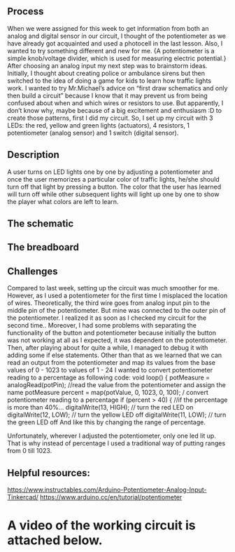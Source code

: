 ## Process
 
When we were assigned for this week to get information from both an analog and digital sensor in our circuit, I thought of the potentiometer as we have already got acquainted and used a photocell in the last lesson. Also, I wanted to try something different and new for me. {A potentiometer is a simple knob/voltage divider, which is used for measuring electric potential.} After choosing an analog input my next step was to brainstorm ideas. Initially, I thought about creating police or ambulance sirens but then switched to the idea of doing a game for kids to learn how traffic lights work. I wanted to try Mr.Michael’s advice on “first draw schematics and only then build a circuit” because I know that it may prevent us from being confused about when and which wires or resistors to use. But apparently, I don’t know why, maybe because of a big excitement and enthusiasm :D to create those patterns, first I did my circuit. So, I set up my circuit with 3 LEDs: the red, yellow and green lights (actuators), 4 resistors, 1 potentiometer (analog sensor) and 1 switch (digital sensor). 
 
## Description
 
A user turns on LED lights one by one by adjusting a potentiometer and once the user memorizes a particular color of traffic lights, he/she should turn off that light by pressing a button. The color that the user has learned will turn off while other subsequent lights will light up one by one to show the player what colors are left to learn.
 
## The schematic
 
## The breadboard
 
## Challenges
Compared to last week, setting up the circuit was much smoother for me. However, as I used a potentiometer for the first time I misplaced the location of wires. Theoretically, the third wire goes from analog input pin to the middle pin of the potentiometer. But mine was connected to the outer pin of the potentiometer. I realized it as soon as I checked my circuit for the second time.. Moreover, I had some problems with separating the functionality of the button and potentiometer because initially the button was not working at all as I expected, it was dependent on the potentiometer. Then, after playing about for quite a while, I managed to debug it with adding some if else statements. Other than that as we learned that we can read an output from the potentiometer and map its values from the base values of 0 - 1023 to values of 1 - 24 I wanted to convert potentiometer reading to a percentage as following code:
  void loop() {
   potMeasure = analogRead(potPin); //read the value from the potentiometer and assign the name potMeasure
   percent = map(potValue, 0, 1023, 0, 100); / convert potentiometer reading to a percentage
 if (percent > 40) { //if the percentage is more than 40%...
   digitalWrite(13, HIGH); // turn the red LED on
   digitalWrite(12, LOW); // turn the yellow LED off
   digitalWrite(11, LOW); // turn the green LED off
And like this by changing the range of percentage. 

Unfortunately, wherever I adjusted the potentiometer, only one led lit up. That is why instead of percentage I used a traditional way of putting ranges from 0 till 1023.
 
## Helpful resources:
https://www.instructables.com/Arduino-Potentiometer-Analog-Input-Tinkercad/
https://www.arduino.cc/en/tutorial/potentiometer
 
# A video of the working circuit is attached below.

